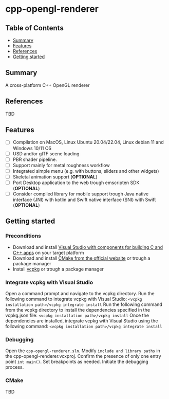 # cpp-opengl-renderer

## Table of Contents

+ [Summary](#summary)
+ [Features](#features)
+ [References](#references)
+ [Getting started](#getting-started)

## Summary

A cross-platform C++ OpenGL renderer

## References

TBD

## Features

- [ ] Compilation on MacOS, Linux Ubuntu 20.04/22.04, Linux debian 11 and Windows 10/11 OS
- [ ] USD and/or glTF scene loading 
- [ ] PBR shader pipeline. 
- [ ] Support mainly for metal roughness workflow
- [ ] Integrated simple menu (e.g. with buttons, sliders and other widgets)
- [ ] Skeletal animation support (**OPTIONAL**)
- [ ] Port Desktop application to the web trough emscripten SDK (**OPTIONAL**)
- [ ] Consider compiled library for mobile support trough Java native interface (JNI) with kotlin and Swift native interface (SNI) with Swift (**OPTIONAL**)

## Getting started

### Preconditions

- Download and install [Visual Studio with components for building C and C++ apps](https://visualstudio.microsoft.com/vs/features/cplusplus/) on your target platform 
- Download and install [CMake from the official website](https://cmake.org/download/)  or trough a package manager
- Install [vcpkg](https://vcpkg.io/en/getting-started.html) or trough a package manager

### Integrate vcpkg with Visual Studio

Open a command prompt and navigate to the vcpkg directory. Run the following command to integrate vcpkg with Visual Studio: `<vcpkg installation path>/vcpkg integrate install`
Run the following command from the vcpkg directory to install the dependencies specified in the vcpkg.json file: `<vcpkg installation path>/vcpkg install`
Once the dependencies are installed, integrate vcpkg with Visual Studio using the following command: `<vcpkg installation path>/vcpkg integrate install`

### Debugging

Open the `cpp-opengl-renderer.sln`. Modify `include and library paths` in the cpp-opengl-renderer.vcxproj. Confirm the presence of only one entry point `int main()`. Set breakpoints as needed. Initiate the debugging process.

### CMake

TBD
